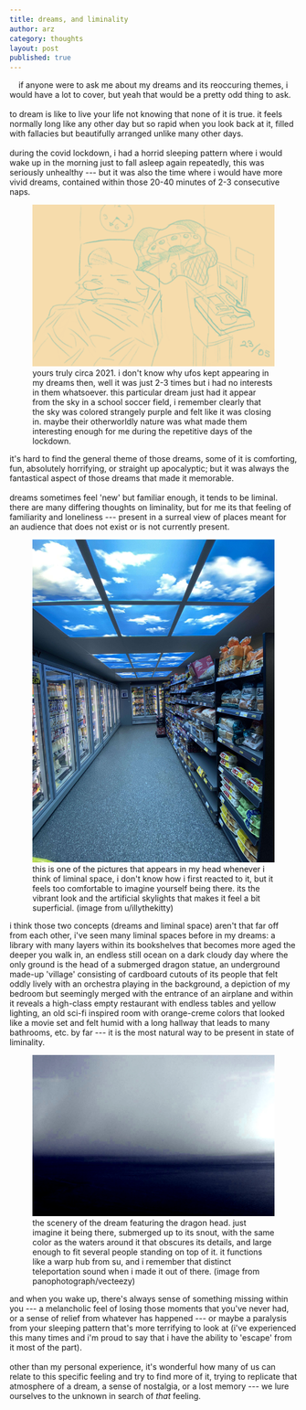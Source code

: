 ```yaml
---
title: dreams, and liminality
author: arz
category: thoughts
layout: post
published: true
---
```


&nbsp;&nbsp;&nbsp;&nbsp;if anyone were to ask me about my dreams and its reoccuring themes, i would have a lot to cover, but yeah that would be a pretty odd thing to ask.\
\
to dream is like to live your life not knowing that none of it is true. it feels normally long like any other day but so rapid when you look back at it, filled with fallacies but beautifully arranged unlike many other days.\
\
during the covid lockdown, i had a horrid sleeping pattern where i would wake up in the morning just to fall asleep again repeatedly, this was seriously unhealthy --- but it was also the time where i would have more vivid dreams, contained within those 20-40 minutes of 2-3 consecutive naps.

<figure>
  <img alt="man dreams about ufo while sleeping (its me)" src="/assets/images/goerto_.png" />
  <figcaption>
  yours truly circa 2021. i don't know why ufos kept appearing in my dreams then, well it was just 2-3 times but i had no interests in them whatsoever. this particular dream just had it appear from the sky in a school soccer field, i remember clearly that the sky was colored strangely purple and felt like it was closing in. maybe their otherworldly nature was what made them interesting enough for me during the repetitive days of the lockdown.
  </figcaption>
</figure>

it's hard to find the general theme of those dreams, some of it is comforting, fun, absolutely horrifying, or straight up apocalyptic; but it was always the fantastical aspect of those dreams that made it memorable.\
\
dreams sometimes feel 'new' but familiar enough, it tends to be liminal. there are many differing thoughts on liminality, but for me its that feeling of familiarity and loneliness --- present in a surreal view of places meant for an audience that does not exist or is not currently present.

<figure>
  <img alt="liminal convenience store" src="/assets/images/liminal.jpg" />
  <figcaption>
    this is one of the pictures that appears in my head whenever i think of liminal space, i don't know how i first reacted to it, but it feels too comfortable to imagine yourself being there. its the vibrant look and the artificial skylights that makes it feel a bit superficial. (image from u/illythekitty)
  </figcaption>
</figure>

i think those two concepts (dreams and liminal space) aren't that far off from each other, i've seen many liminal spaces before in my dreams: a library with many layers within its bookshelves that becomes more aged the deeper you walk in, an endless still ocean on a dark cloudy day where the only ground is the head of a submerged dragon statue, an underground made-up 'village' consisting of cardboard cutouts of its people that felt oddly lively with an orchestra playing in the background, a depiction of my bedroom but seemingly merged with the entrance of an airplane and within it reveals a high-class empty restaurant with endless tables and yellow lighting, an old sci-fi inspired room with orange-creme colors that looked like a movie set and felt humid with a long hallway that leads to many bathrooms, etc. by far --- it is the most natural way to be present in state of liminality.

<figure>
  <img alt="dark clouds over foggy sea" src="/assets/images/dreamy_sea.jpg" />
  <figcaption>
  the scenery of the dream featuring the dragon head. just imagine it being there, submerged up to its snout, with the same color as the waters around it that obscures its details, and large enough to fit several people standing on top of it. it functions like a warp hub from su, and i remember that distinct teleportation sound when i made it out of there. (image from panophotograph/vecteezy)
  </figcaption>
</figure>

and when you wake up, there's always sense of something missing within you --- a melancholic feel of losing those moments that you've never had, or a sense of relief from whatever has happened --- or maybe a paralysis from your sleeping pattern that's more terrifying to look at (i've experienced this many times and i'm proud to say that i have the ability to 'escape' from it most of the part).\
\
other than my personal experience, it's wonderful how many of us can relate to this specific feeling and try to find more of it, trying to replicate that atmosphere of a dream, a sense of nostalgia, or a lost memory --- we lure ourselves to the unknown in search of *that* feeling.